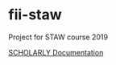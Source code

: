 # fii-staw

Project for STAW course 2019

[SCHOLARLY Documentation](http://www.fii-staw.com.s3-website.eu-west-2.amazonaws.com/docs/)
